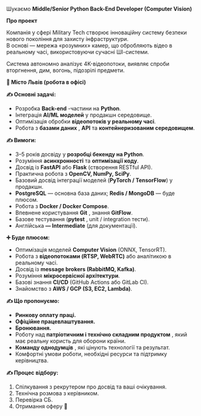 Шукаємо **Middle/Senior Python Back-End Developer (Computer Vision)**

**Про проект**

Компанія у сфері Military Tech створює інноваційну систему безпеки нового
покоління для захисту інфраструктури.  
В основі — мережа «розумних» камер, що обробляють відео в реальному часі,
використовуючи сучасні ШІ-системи.

Система автономно аналізує 4K-відеопотоки, виявляє спроби вторгнення, дим,
вогонь, підозрілі предмети.

**📍 Місто Львів (робота в офісі)**

**✍️ Основні задачі:**

  * Розробка **Back-end** -частини на **Python**.
  * Інтеграція **AI/ML моделей** у продакшн середовище.
  * Оптимізація обробки **відеопотоків у реальному часі**.
  * Робота з **базами даних** , **API** та **контейнеризованим середовищем**.

**✍️ Вимоги:**

  * 3–5 років досвіду у **розробці бекенду на Python**.
  * Розуміння **асинхронності** та **оптимізації коду**.
  * Досвід із **FastAPI** або **Flask** (створення RESTful API).
  * Практична робота з **OpenCV, NumPy, SciPy**.
  * Базовий досвід інтеграції моделей (**PyTorch / TensorFlow**) у продакшн.
  * **PostgreSQL** — основна база даних; **Redis / MongoDB** — буде плюсом.
  * Робота з **Docker / Docker Compose**.
  * Впевнене користування **Git** , знання **GitFlow**.
  * Базове тестування (**pytest** , unit / integration тести).
  * Англійська **— Intermediate** (для документації).

**➕ Буде плюсом:**

  * Оптимізація моделей **Computer Vision** (ONNX, TensorRT).
  * Робота з **відеопотоками (RTSP, WebRTC)** або аналітикою в реальному часі.
  * Досвід із **message brokers (RabbitMQ, Kafka)**.
  * Розуміння **мікросервісної архітектури**.
  * Базові знання **CI/CD** (GitHub Actions або GitLab CI).
  * Знайомство з **AWS / GCP (S3, EC2, Lambda)**.

**✍️ Що пропонуємо:**

  * **Ринкову оплату праці.**
  * **Офіційне працевлаштування.**
  * **Бронювання.**
  * Роботу над **патріотичним і технічно складним продуктом** , який має реальну користь для оборони країни.
  * **Команду однодумців** , які цінують технології та результат.
  * Комфортні умови роботи, необхідні ресурси та підтримку керівництва.

**✍️ Процес відбору:**

  1. Спілкування з рекрутером про досвід та ваші очікування.
  2. Технічна розмова з керівником.
  3. Перевірка СБ.
  4. Отримання оферу 🤝